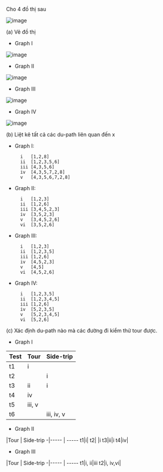 Cho 4 đồ thị sau

![image](https://user-images.githubusercontent.com/48431650/94986617-55521300-058a-11eb-9dc4-d679500cbb4d.png)

(a) Vẽ đồ thị
* Graph I

![image](https://user-images.githubusercontent.com/48431650/94986488-6d756280-0589-11eb-9b61-065c11d4bf04.png)

* Graph II

![image](https://user-images.githubusercontent.com/48431650/94986530-bf1ded00-0589-11eb-8496-c64efead7e32.png)

* Graph III

![image](https://user-images.githubusercontent.com/48431650/94986576-2045c080-058a-11eb-93e7-f926c2ba6290.png)

* Graph IV

![image](https://user-images.githubusercontent.com/48431650/94986661-a7933400-058a-11eb-8434-5f082a25932b.png)


(b) Liệt kê tất cả các du-path liên quan đến x

* Graph I:

        i	[1,2,8]
        ii	[1,2,3,5,6]
        iii	[4,3,5,6]
        iv	[4,3,5,7,2,8]
        v	[4,3,5,6,7,2,8]

* Graph II:

        i	[1,2,3]
        ii	[1,2,6]
        iii	[3,4,5,2,3]
        iv	[3,5,2,3]
        v	[3,4,5,2,6]
        vi	[3,5,2,6]

* Graph III:

        i	[1,2,3]
        ii	[1,2,3,5]
        iii	[1,2,6]
        iv	[4,5,2,3]
        v	[4,5]
        vi	[4,5,2,6]

* Graph IV:

        i	[1,2,3,5]
        ii	[1,2,3,4,5]
        iii	[1,2,6]
        iv	[5,2,3,5]
        v	[5,2,3,4,5]
        vi	[5,2,6]

(c) Xác định du-path nào mà các đường đi kiểm thử tour được.

* Graph I

Test|Tour | Side-trip
-|----- | -----
t1|i| 
t2| |i
t3|ii|i
t4|iv| 
t5|iii, v| 
t6| |iii, iv, v

* Graph II

 |Tour | Side-trip
-|----- | -----
t1|i| 
t2| |i
t3|ii|i
t4|iv| 

* Graph III

 |Tour | Side-trip
-|----- | -----
t1|i, ii|iii
t2|i, iv,vi| 